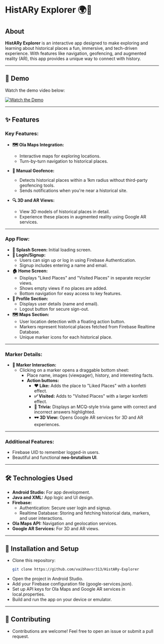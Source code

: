 # HistARy Explorer 🌍📜

## About  
**HistARy Explorer** is an interactive app designed to make exploring and learning about historical places a fun, immersive, and tech-driven experience. With features like navigation, geofencing, and augmented reality (AR), this app provides a unique way to connect with history.

---

## 📸 Demo 


Watch the demo video below:  

[![Watch the Demo](https://img.youtube.com/vi/lYYbjVKqZi8/0.jpg)](https://www.youtube.com/watch?v=lYYbjVKqZi8)

---

## ✨ Features  

### Key Features:  
- **🗺️ Ola Maps Integration:**  
  - Interactive maps for exploring locations.  
  - Turn-by-turn navigation to historical places.  

- **📍 Manual Geofence:**  
  - Detects historical places within a 1km radius without third-party geofencing tools.  
  - Sends notifications when you're near a historical site.  

- **🔍 3D and AR Views:**  
  - View 3D models of historical places in detail.  
  - Experience these places in augmented reality using Google AR services.  

---

### App Flow:  
- **🚀 Splash Screen:** Initial loading screen.  
- **🔐 Login/Signup:**  
  - Users can sign up or log in using Firebase Authentication.  
  - Signup includes entering a name and email.  
- **🏠 Home Screen:**  
  - Displays "Liked Places" and "Visited Places" in separate recycler views.  
  - Shows empty views if no places are added.  
  - Bottom navigation for easy access to key features.  
- **👤 Profile Section:**  
  - Displays user details (name and email).  
  - Logout button for secure sign-out.  
- **🗺️ Maps Section:**  
  - User location detection with a floating action button.  
  - Markers represent historical places fetched from Firebase Realtime Database.  
  - Unique marker icons for each historical place.  

---

### Marker Details:  
- **📌 Marker Interaction:**  
  - Clicking on a marker opens a draggable bottom sheet:  
    - Place name, images (viewpager), history, and interesting facts.  
    - **Action buttons:**  
      - **❤️ Like:** Adds the place to "Liked Places" with a konfetti effect.  
      - **✅ Visited:** Adds to "Visited Places" with a larger konfetti effect.  
      - **🎲 Trivia:** Displays an MCQ-style trivia game with correct and incorrect answers highlighted.  
      - **🕶️ 3D View:** Opens Google AR services for 3D and AR experiences.  

---

### Additional Features:  
- Firebase UID to remember logged-in users.  
- Beautiful and functional **neo-brutalism UI**.  

---

## 🛠️ Technologies Used  

- **Android Studio:** For app development.  
- **Java and XML:** App logic and UI design.  
- **Firebase:**  
  - Authentication: Secure user login and signup.  
  - Realtime Database: Storing and fetching historical data, markers, and user interactions.  
- **Ola Maps API:** Navigation and geolocation services.  
- **Google AR Services:** For 3D and AR views.  

---

## 🚀 Installation and Setup  

- Clone this repository:  
   ```bash
   git clone https://github.com/vaibhavsr313/HistARy-Explorer
   
- Open the project in Android Studio.
- Add your Firebase configuration file (google-services.json).
- Set up API keys for Ola Maps and Google AR services in local.properties.
- Build and run the app on your device or emulator.

---

## 🤝 Contributing

- Contributions are welcome! Feel free to open an issue or submit a pull request.
